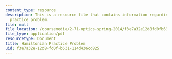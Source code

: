 ```yaml
---
content_type: resource
description: This is a resource file that contains information regarding hamiltonian
  practice problem.
file: null
file_location: /coursemedia/2-71-optics-spring-2014/f3e7a32e12d8fd0fb631114d436cd825_MIT2_71S14_hamiltonian.pdf
file_type: application/pdf
resourcetype: Document
title: Hamiltonian Practice Problem
uid: f3e7a32e-12d8-fd0f-b631-114d436cd825
---
```

